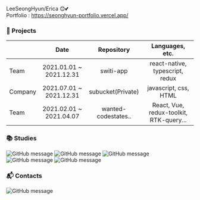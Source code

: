 LeeSeongHyun/Erica 😊💕  
Portfolio : https://seonghyun-portfolio.vercel.app/

### 📂 Projects
|            |           Date          |      Repository     |              Languages, etc.             |
|------------|:-----------------------:|:-------------------:|:----------------------------------------:|
|    Team    | 2021.01.01 ~ 2021.12.31 |      switi-app      |       react-native, typescript, redux    |
|   Company  | 2021.07.01 ~ 2021.12.31 |  subucket(Private)  |             javascript, css, HTML        |
|    Team    | 2021.02.01 ~ 2021.04.07 | wanted-codestates.. |  React, Vue, redux-toolkit, RTK-query... |


<!--
**Lee-Seonghyun316/Lee-Seonghyun316** is a ✨ _special_ ✨ repository because its `README.md` (this file) appears on your GitHub profile.

Here are some ideas to get you started:

- 🔭 I’m currently working on ...
- 🌱 I’m currently learning ...
- 👯 I’m looking to collaborate on ...
- 🤔 I’m looking for help with ...
- 💬 Ask me about ...
- 📫 How to reach me: ...
- 😄 Pronouns: ...
- ⚡ Fun fact: ...
-->

### 📚 Studies
![GitHub message](https://img.shields.io/badge/React-black?style=flat&logo=react) ![GitHub message](https://img.shields.io/badge/React_Native-764abc?style=flat&logo=react&logoColor=white) ![GitHub message](https://img.shields.io/badge/Python-3776ab?style=flat&logo=python&logoColor=white) ![GitHub message](https://img.shields.io/badge/Javascript-F7DF1E?style=flat&logo=javascript&logoColor=white) ![GitHub message](https://img.shields.io/badge/Typescript-3178c6?style=flat&logo=typescript&logoColor=white)
### 📬 Contacts
![GitHub message](https://img.shields.io/badge/mn031621019@gmail.com-d14836?style=flat&logo=gmail&logoColor=white) 
